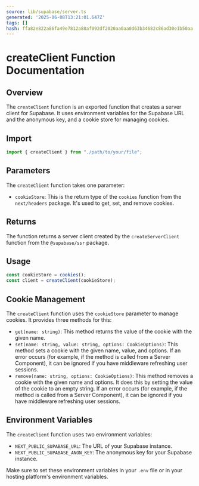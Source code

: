 ```yaml
---
source: lib/supabase/server.ts
generated: '2025-06-08T13:21:01.647Z'
tags: []
hash: ffa82e822a86fa49e7812a88af092df2020aa0aa0d63b34682c86ad30e1b50aa
---
```

# createClient Function Documentation

## Overview

The `createClient` function is an exported function that creates a server client for Supabase. It uses environment variables for the Supabase URL and the anonymous key, and a cookie store for managing cookies.

## Import

```javascript
import { createClient } from "./path/to/your/file";
```

## Parameters

The `createClient` function takes one parameter:

- `cookieStore`: This is the return type of the `cookies` function from the `next/headers` package. It's used to get, set, and remove cookies.

## Returns

The function returns a server client created by the `createServerClient` function from the `@supabase/ssr` package.

## Usage

```javascript
const cookieStore = cookies();
const client = createClient(cookieStore);
```

## Cookie Management

The `createClient` function uses the `cookieStore` parameter to manage cookies. It provides three methods for this:

- `get(name: string)`: This method returns the value of the cookie with the given name.
- `set(name: string, value: string, options: CookieOptions)`: This method sets a cookie with the given name, value, and options. If an error occurs (for example, if the method is called from a Server Component), it can be ignored if you have middleware refreshing user sessions.
- `remove(name: string, options: CookieOptions)`: This method removes a cookie with the given name and options. It does this by setting the value of the cookie to an empty string. If an error occurs (for example, if the method is called from a Server Component), it can be ignored if you have middleware refreshing user sessions.

## Environment Variables

The `createClient` function uses two environment variables:

- `NEXT_PUBLIC_SUPABASE_URL`: The URL of your Supabase instance.
- `NEXT_PUBLIC_SUPABASE_ANON_KEY`: The anonymous key for your Supabase instance.

Make sure to set these environment variables in your `.env` file or in your hosting platform's environment variables.
